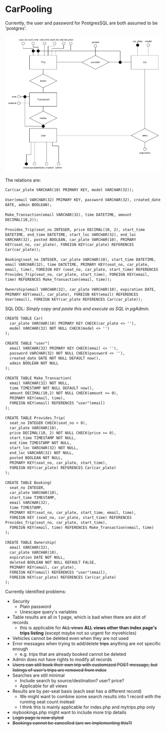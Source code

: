 # CarPooling

Currently, the user and password for PostgresSQL are both assumed to be 'postgres'.

![](er.png)

The relations are:
```
Car(car_plate VARCHAR(10) PRIMARY KEY, model VARCHAR(32));

User(email VARCHAR(32) PRIMARY KEY, password VARCHAR(32), created_date DATE, admin BOOLEAN);

Make_Transaction(email VARCHAR(32), time DATETIME, amount DECIMAL(10,2));

Provides_Trip(seat_no INTEGER, price DECIMAL(10, 2), start_time DATETIME, end_time DATETIME, start_loc VARCHAR(32), end_loc VARCHAR(32), posted BOOLEAN, car_plate VARCHAR(10), PRIMARY KEY(seat_no, car_plate), FOREIGN KEY(car_plate) REFERENCES Car(car_plate));

Booking(seat_no INTEGER, car_plate VARCHAR(10), start_time DATETIME, email VARCHAR(32), time DATETIME, PRIMARY KEY(seat_no, car_plate, email, time), FOREIGN KEY (seat_no, car_plate, start_time) REFERENCES Provides_Trip(seat_no, car_plate, start_time), FOREIGN KEY(email, time) REFERENCES Make_Transaction(email, time));

Ownership(email VARCHAR(32), car_plate VARCHAR(10), expiration DATE, PRIMARY KEY(email, car_plate), FOREIGN KEY(email) REFERENCES User(email), FOREIGN KEY(car_plate REFERENCES Car(car_plate));
```

SQL DDL:
_Simply copy and paste this and execute as SQL in pgAdmin._
```
CREATE TABLE Car(
  car_plate VARCHAR(10) PRIMARY KEY CHECK(car_plate <> ''),
  model VARCHAR(32) NOT NULL CHECK(model <> '')
);

CREATE TABLE "user"(
  email VARCHAR(32) PRIMARY KEY CHECK(email <> ''),
  password VARCHAR(32) NOT NULL CHECK(password <> ''),
  created_date DATE NOT NULL DEFAULT now(),
  admin BOOLEAN NOT NULL
);

CREATE TABLE Make_Transaction(
  email VARCHAR(32) NOT NULL,
  time TIMESTAMP NOT NULL DEFAULT now(),
  amount DECIMAL(10,2) NOT NULL CHECK(amount >= 0),
  PRIMARY KEY(email, time),
  FOREIGN KEY(email) REFERENCES "user"(email)
);

CREATE TABLE Provides_Trip(
  seat_no INTEGER CHECK(seat_no > 0),
  car_plate VARCHAR(10),
  price DECIMAL(10, 2) NOT NULL CHECK(price >= 0),
  start_time TIMESTAMP NOT NULL,
  end_time TIMESTAMP NOT NULL,
  start_loc VARCHAR(32) NOT NULL,
  end_loc VARCHAR(32) NOT NULL,
  posted BOOLEAN NOT NULL,
  PRIMARY KEY(seat_no, car_plate, start_time),
  FOREIGN KEY(car_plate) REFERENCES Car(car_plate)
);

CREATE TABLE Booking(
  seat_no INTEGER,
  car_plate VARCHAR(10),
  start_time TIMESTAMP,
  email VARCHAR(32),
  time TIMESTAMP,
  PRIMARY KEY(seat_no, car_plate, start_time, email, time),
  FOREIGN KEY (seat_no, car_plate, start_time) REFERENCES Provides_Trip(seat_no, car_plate, start_time),
  FOREIGN KEY(email, time) REFERENCES Make_Transaction(email, time)
);

CREATE TABLE Ownership(
  email VARCHAR(32),
  car_plate VARCHAR(10),
  expiration DATE NOT NULL,
  deleted BOOLEAN NOT NULL DEFAULT FALSE,
  PRIMARY KEY(email, car_plate),
  FOREIGN KEY(email) REFERENCES "user"(email),
  FOREIGN KEY(car_plate) REFERENCES Car(car_plate)
);
```

Currently identified problems:
- Security
  - Plain password
  - Unescape query's variables
- Table results are all in 1 page, which is bad when there are alot of records
  - this is applicable for <s>ALL views</s> **ALL views other than index page's trips listing** (except maybe not so urgent for myvehicles)
- Vehicles cannot be deleted even when they are not used
- Error messages when trying to add/delete <s>trips</s> anything are not specific enough
  - e.g. trips that are already booked cannot be deleted
- Admin does not have rights to modify all records
- <s>Users can still book their own trip with customized POST message, but listings of user's trips are removed from index</s>
- Searches are still minimal
  - Include search by source/destination? user? price?
  - Applicable for all views
- Results are by per-seat basis (each seat has a different record)
  - We might want to combine some search results into 1 record with the running seat count instead
  - I think this is mainly applicable for index.php and mytrips.php only
- mybookings.php might want to include more trip details
- <s>Login page is now styled</s>
- <s>Bookings cannot be cancelled (are we implementing this?)</s>
